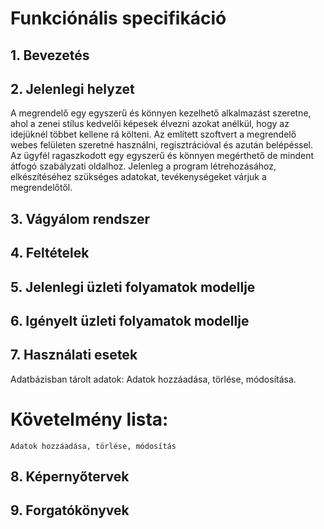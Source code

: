 # Funkciónális specifikáció

## 1. Bevezetés


## 2. Jelenlegi helyzet

A megrendelő egy egyszerű és könnyen kezelhető alkalmazást szeretne, ahol a zenei stílus kedvelői képesek élvezni azokat anélkül, hogy az idejüknél többet kellene rá költeni. Az említett szoftvert a megrendelő webes felületen szeretné használni, regisztrációval és azután belépéssel. Az ügyfél ragaszkodott egy egyszerű és könnyen megérthető de mindent átfogó szabályzati oldalhoz. Jelenleg a program létrehozásához, elkészítéséhez szükséges adatokat, tevékenységeket várjuk a megrendelőtől.


## 3. Vágyálom rendszer



## 4. Feltételek



## 5. Jelenlegi üzleti folyamatok modellje


## 6. Igényelt üzleti folyamatok modellje


## 7. Használati esetek
Adatbázisban  tárolt adatok:
	Adatok hozzáadása, törlése, módosítása.

# Követelmény lista:
	Adatok hozzáadása, törlése, módosítás

## 8. Képernyőtervek



## 9. Forgatókönyvek

